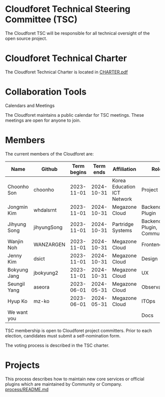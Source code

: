 # Cloudforet Technical Steering Committee (TSC)

The Cloudforet TSC will be responsible for all technical oversight of the open source project.

# Cloudforet Technical Charter

The Cloudforet Technical Charter is located in [CHARTER.pdf](CHARTER.pdf)

# Collaboration Tools

Calendars and Meetings

The Cloudforet maintains a public calendar for TSC meetings. These meetings are open for anyone to join.

# Members

The current members of the Cloudforet are:

| Name | Github | Term begins | Term ends | Affiliation | Role        |
| ---- | ------ | ------------|-------------|-----------| ----------- |
| Choonho Son | choonho | 2023-11-01 | 2024-10-31 | Korea Education ICT Network | Project |
| Jongmin Kim | whdalsrnt | 2023-11-01 | 2024-10-31 | Megazone Cloud | Backend, Plugin |
| Jihyung Song | jihyungSong | 2023-11-01 | 2024-10-31 | Partridge Systems | Backend, Plugin, Community |
| Wanjin Noh  | WANZARGEN | 2023-11-01 | 2024-10-31 | Megazone Cloud | Frontend |
| Jenny Kim | dsict | 2023-11-01 | 2024-10-31 | Megazone Cloud | Design |
| Bokyung Jang | jbokyung2 | 2023-11-01 | 2024-10-31 | Megazone Cloud | UX     |
| Seungil Yang | aseora    | 2023-06-01 | 2024-05-31 | Megazone Cloud | Observability  |
| 	Hyup Ko    | mz-ko     | 2023-06-01 | 2024-05-31 | Megazone Cloud | ITOps     |
| We want you  |           |            |            |                | Docs     |


TSC membership is open to Cloudforet project committers. Prior to each election, candidates must submit a self-nomination form.

The voting process is described in the TSC charter.

# Projects

This process describes how to maintain new core services or official plugins which are maintained by Community or Company.
[process/README.md](process/README.md)
